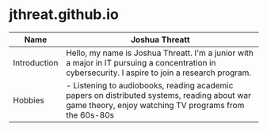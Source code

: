 # jthreat.github.io
| Name          | Joshua Threatt                                   |
| ------------- | ----------------------------------------------- |
| Introduction  | Hello, my name is Joshua Threatt. I'm a junior with a major in IT pursuing a concentration in cybersecurity. I aspire to join a research program. |
| Hobbies       | - Listening to audiobooks, reading academic papers on distributed systems, reading about war game theory, enjoy watching TV programs from the 60s-80s |

